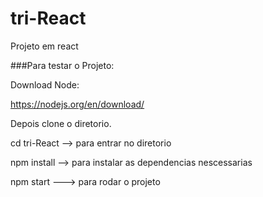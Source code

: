 # tri-React
Projeto em react

 ###Para testar o Projeto:
 
 Download Node:
 
 https://nodejs.org/en/download/
 
 Depois clone o diretorio.
 
 cd tri-React  --> para entrar no diretorio
 
 npm install  --> para instalar as dependencias nescessarias
 
 npm start ---> para rodar o projeto
 
